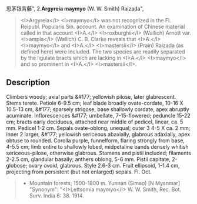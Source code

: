 思茅银背藤",
2.**Argyreia maymyo** (W. W. Smith) Raizada",

> &lt;I&gt;Argyreia&lt;/I&gt; &lt;I&gt;maymyo&lt;/I&gt; was not recognized in the Fl. Reipubl. Popularis Sin. account. An examination of Chinese material called in that account &lt;I&gt;A.&lt;/I&gt; &lt;I&gt;roxburghii&lt;/I&gt; (Wallich) Arnott var. &lt;I&gt;ampla&lt;/I&gt; (Wallich) C. B. Clarke reveals that &lt;I&gt;A.&lt;/I&gt; &lt;I&gt;maymyo&lt;/I&gt; and &lt;I&gt;A.&lt;/I&gt; &lt;I&gt;mastersii&lt;/I&gt; (Prain) Raizada (as defined here) were included. The two species are readily separated by the ligulate bracts which are lacking in &lt;I&gt;A.&lt;/I&gt; &lt;I&gt;maymyo&lt;/I&gt; and so prominent in &lt;I&gt;A.&lt;/I&gt; &lt;I&gt;mastersii&lt;/I&gt;.

## Description
Climbers woody; axial parts &amp;#177; yellowish pilose, later glabrescent. Stems terete. Petiole 6-9.5 cm; leaf blade broadly ovate-cordate, 10-16 X 10.5-13 cm, &amp;#177; sparsely strigose, base shallowly cordate, apex abruptly acuminate. Inflorescences &amp;#177; umbellate, 7-15-flowered; peduncle 15-22 cm; bracts early deciduous, attached near middle of pedicel, linear, ca. 5 mm. Pedicel 1-2 cm. Sepals ovate-oblong, unequal; outer 3 4-5 X ca. 2 mm; inner 2 larger, &amp;#177; yellowish sericeous abaxially, glabrous adaxially, apex obtuse to rounded. Corolla purple, funnelform, flaring strongly from base, 4-5.5 cm; limb entire to shallowly lobed, midpetaline bands densely whitish sericeous-pilose, otherwise glabrous. Stamens and pistil included; filaments 2-2.5 cm, glandular basally; anthers oblong, 5-6 mm. Pistil capitate, 2-globose; ovary ovoid, glabrous. Style 2.6-3 cm. Fruit ellipsoid, 1-1.4 cm, projecting from persistent (but not enlarged) sepals. Fl. Oct.

> * Mountain forests; 1500-1800 m. Yunnan (Simao) [N Myanmar]
  "Synonym": "&lt;I&gt;Lettsomia maymyo&lt;/I&gt; W. W. Smith, Rec. Bot. Surv. India 6: 38. 1914.
